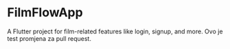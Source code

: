 # FilmFlowApp

A Flutter project for film-related features like login, signup, and more.
Ovo je test promjena za pull request.

